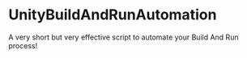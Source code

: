 # UnityBuildAndRunAutomation
A very short but very effective script to automate your Build And Run process!

